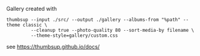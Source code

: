 Gallery created with 

    thumbsup --input ./src/ --output ./gallery --albums-from "%path" --theme classic \
             --cleanup true --photo-quality 80 --sort-media-by filename \
             --theme-style=gallery/custom.css

see https://thumbsup.github.io/docs/ 

